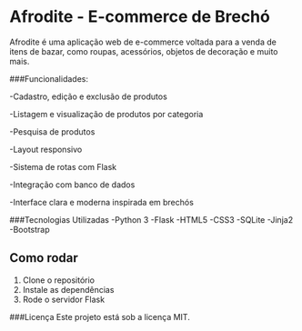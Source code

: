 # Afrodite - E-commerce de Brechó

Afrodite é uma aplicação web de e-commerce voltada para a venda de itens de bazar, como roupas, acessórios, objetos de decoração e muito mais.

###Funcionalidades:

  -Cadastro, edição e exclusão de produtos

  -Listagem e visualização de produtos por categoria

  -Pesquisa de produtos

  -Layout responsivo

  -Sistema de rotas com Flask

  -Integração com banco de dados 

  -Interface clara e moderna inspirada em brechós

###Tecnologias Utilizadas
  -Python 3
  -Flask
  -HTML5
  -CSS3
  -SQLite 
  -Jinja2
  -Bootstrap 

## Como rodar

1. Clone o repositório
2. Instale as dependências
3. Rode o servidor Flask
   
###Licença
Este projeto está sob a licença MIT.
